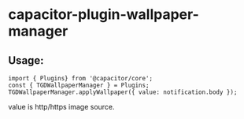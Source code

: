 # capacitor-plugin-wallpaper-manager

## Usage:
```
import { Plugins} from '@capacitor/core';
const { TGDWallpaperManager } = Plugins;
TGDWallpaperManager.applyWallpaper({ value: notification.body });
```
value is http/https image source.
